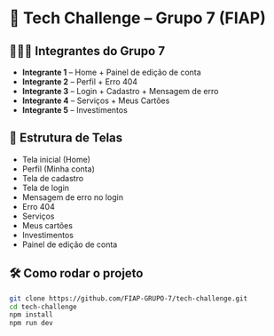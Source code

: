 # 🚀 Tech Challenge – Grupo 7 (FIAP)

## 🧑‍🤝‍🧑 Integrantes do Grupo 7
- **Integrante 1** – Home + Painel de edição de conta
- **Integrante 2** – Perfil + Erro 404
- **Integrante 3** – Login + Cadastro + Mensagem de erro
- **Integrante 4** – Serviços + Meus Cartões
- **Integrante 5** – Investimentos

## 🧱 Estrutura de Telas
- Tela inicial (Home)
- Perfil (Minha conta)
- Tela de cadastro
- Tela de login
- Mensagem de erro no login
- Erro 404
- Serviços
- Meus cartões
- Investimentos
- Painel de edição de conta

## 🛠️ Como rodar o projeto

```bash
git clone https://github.com/FIAP-GRUPO-7/tech-challenge.git
cd tech-challenge
npm install
npm run dev
